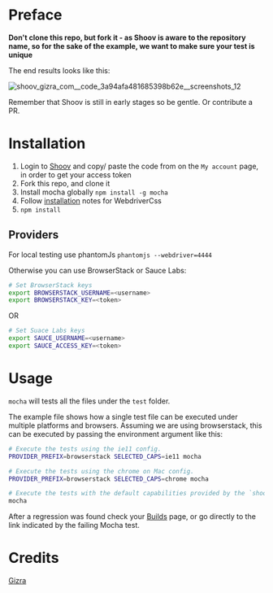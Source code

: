 # Preface

**Don't clone this repo, but fork it - as Shoov is aware to the repository
name, so for the sake of the example, we want to make sure your test is unique**

The end results looks like this:

![shoov_gizra_com__code_3a94afa481685398b62e__screenshots_12](https://cloud.githubusercontent.com/assets/125707/6941980/c5bb62d0-d88c-11e4-8e78-75ba19896f27.png)

Remember that Shoov is still in early stages so be gentle. Or contribute a PR.

# Installation

1. Login to [Shoov](http://shoov.io) and copy/ paste the code from on the `My account` page, in order to get your access token
1. Fork this repo, and clone it
1. Install mocha globally ``npm install -g mocha``
1. Follow [installation](https://github.com/webdriverio/webdrivercss#install) notes for WebdriverCss
1. ``npm install``

## Providers

For local testing use phantomJs ``phantomjs --webdriver=4444``

Otherwise you can use BrowserStack or Sauce Labs:

```bash
# Set BrowserStack keys
export BROWSERSTACK_USERNAME=<username>
export BROWSERSTACK_KEY=<token>
```

OR

```bash
# Set Suace Labs keys
export SAUCE_USERNAME=<username>
export SAUCE_ACCESS_KEY=<token>
```

# Usage

``mocha`` will tests all the files under the ``test`` folder.

The example file shows how a single test file can be executed under multiple platforms and browsers. Assuming we are using browserstack, this can be executed by passing the environment argument like this:

```bash
# Execute the tests using the ie11 config.
PROVIDER_PREFIX=browserstack SELECTED_CAPS=ie11 mocha

# Execute the tests using the chrome on Mac config.
PROVIDER_PREFIX=browserstack SELECTED_CAPS=chrome mocha

# Execute the tests with the default capabilities provided by the `shoov-webdrivercss` library.
mocha
```

After a regression was found check your [Builds](http://shoov.gizra.com/#/builds) page, or go directly to the link indicated by the failing Mocha test.

# Credits

[Gizra](http://gizra.com)
